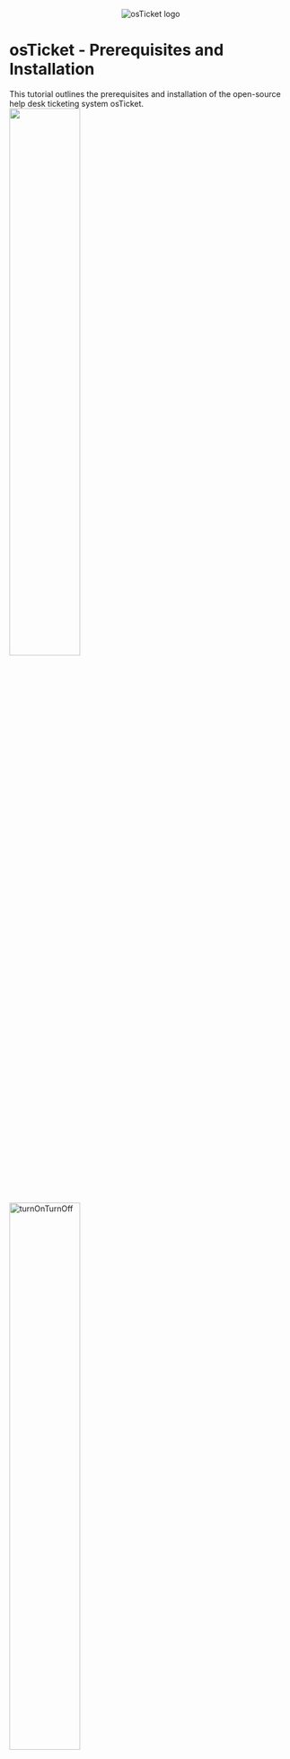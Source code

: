 <p align="center">
<img src="https://i.imgur.com/Clzj7Xs.png" alt="osTicket logo"/>
</p>

<h1>osTicket - Prerequisites and Installation</h1>
This tutorial outlines the prerequisites and installation of the open-source help desk ticketing system osTicket.<br />

<img src="images/pic1 - openRunControl.PNG" alt="" width="50%" height="50%">
<img src="images/pic2 - turnOnTurnOff.PNG" alt="turnOnTurnOff" width="50%" height="50%">
<img src="images/pic3 - Test IIS.PNG" alt="Test IIS" width="50%" height="50%">

<img src="images/pic5 - registerNewPHPversion.PNG" alt="registerNewPHPversion" width="50%" height="50%">
<img src="images/pic6- PHPcgi.PNG" alt="PHPcgi" width="50%" height="50%">
<img src="images/pic7 - restartServer.PNG" alt="restartServer" width="50%" height="50%">



















<h2>Environments and Technologies Used</h2>

- Microsoft Azure (Virtual Machines/Compute)
- Remote Desktop
- Internet Information Services (IIS)

<h2>Operating Systems Used </h2>

- Windows 10</b> (21H2)

<h2>List of Prerequisites</h2>

- Virtual Machine of Windows 10
- Microsoft Remote Desktop
- IIS (Internet Information Service)


<h2>Installation Steps</h2>
<h4>Step 1 -  Download osTicket from the Installation Files Folder</h4>

<h4>Step 2 - Extract and copy “upload” folder to c:\inetpub\wwwroot</h4>
<p>
<img src="images/pic8 - dndUploadFolder.PNG" alt="dndUploadFolder" width="50%" height="50%">
</p>
<h4>Step 3 - Within c:\inetpub\wwwroot, Rename “upload” to “osTicket” ---> 8</h4>
<p>

</p>
<br />
<p>

<h4>Reload IIS (Open IIS, Stop and Start the server) --->?</h4>
<br />

<h2>Go to sites -> Default -> osTicket --->9</h2>
On the right, click “Browse *:80”
<p>
<img src="images/pic9 - browse80.PNG" alt="browse80" width="50%" height="50%">
</p>
<br />


<h2>Enable extensions</h2>
<h4>Go back to IIS, sites -> Default -> osTicket --->4</h4>
<h4>Double-click PHP Manager ---></h4>
<p>
<img src="images/pic4 - openISS.PNG" alt="openISS" width="50%" height="50%">
</p>

<h4>Click “Enable or disable an extension”--->11,12</h4>
<p><img src="images/pic11 - enableOrDisable.PNG" alt="enableOrDisable" width="50%" height="50%"></p>
<p>- Enable: php_imap.dll</p>
<p>- Enable: php_intl.dll</p>
<p>- Enable: php_opcache.dll</p>
<p>- Refresh the osTicket site in your browse, observe the changes</p>
<p>
<img src="images/pic12 - enableFeatures.PNG" alt="enableFeatures" width="50%" height="50%">
</p>
<br />

<h4>Refresh osTicket in the browser to confirm changes to extensions</h4>
<img src="images/pic10 - osTicketInstaller.PNG" alt="osTicketInstaller" width="50%" height="50%">
<p><img src="images/pic13 - refreshedOsTicketInstaller.PNG" alt="refreshedOsTicketInstaller" width="50%" height="50%"></p>

<h2>Rename: ost-sample-config.php--->14</h2>
<h4>- From: C:\inetpub\wwwroot\osTicket\include\ost-sample-config.php---></h4>
<h4>- From: To: C:\inetpub\wwwroot\osTicket\include\ost-config.php---></h4>
<h4>Open Properties for ost-config</h4>
<p>
<img src="images/pic14 - osTicketConfig.PNG" alt="osTicketConfig" width="50%" height="50%">
</p>
<br />


<h2>Assign Permissions</h2>
<h4>- Disable inheritance -> Remove All---></h4>
<h4>- New Permissions -> Everyone -> All---></h4>
<p>
<img src="images/pic15 - disableInheritence.PNG" alt="disableInheritence" width="50%" height="50%">
<img src="images/pic16 - everyonePermit.PNG" alt="everyonePermit" width="50%" height="50%">
<img src="images/pic17 - applyPermit.PNG" alt="applyPermit" width="50%" height="50%">
</p>

<br />


<h2>Continue Setting up osTicket in the browser (click Continue)--->18</h2>
<p><img src="images/pic18 - fillOutInfo.PNG" alt="fillOutInfo" width="50%" height="50%"></p>
<br />


<h2>From the Installation Files, download and install HeidiSQL---></h2>
<h4>- Open Heidi SQL</h4>
<h4>- Create a new session, root/Password1---></h4>
<p><img src="images/pic19 - hiediNew.PNG" alt="hiediNew" width="50%" height="50%"></p>
<br />
<h4>- Click OK to connect to the session--->20</h4>
<p><img src="images/pic20 - connectionEstablished.PNG" alt="connectionEstablished" width="50%" height="50%"></p>
<br />
<h4>- Right click and create a new database called “osTicket”--->22, 23</h4>
<p>
<img src="images/pic22 - newDatabase.PNG" alt="newDatabase" width="50%" height="50%">
<img src="images/pic23 - databaseCreated.PNG" alt="databaseCreated" width="50%" height="50%">
</p>
<br />


<h2>Continue Setting up osticket in the browser---21></h2>
<h4>- MySQL Database: osTicket</h4>
<h4>- MySQL Username: root---></h4>
<h4>- MySQL Password: Password1---></h4>
<h4>- Click “Install Now!”---></h4>
<p>
<img src="images/pic21 - databaseDetails.PNG" alt="databaseDetails" width="50%" height="50%">
</p>
<br />


<h2>Congratulations, hopefully it is installed with no errors!--->24</h2>
<h4>- Browse to your help desk login page: http://localhost/osTicket/scp/login.php</h4>
<p>
<img src="images/pic24 - congrats.PNG" alt="congrats" width="50%" height="50%">
</p>
<br />

<h2>Clean up steps</h2>
<h4>Delete setup folder from - c:\inetpub\wwwroot\osTicket </h4>
<img src="images/pic25 - deleteSetupFolder.PNG" alt="deleteSetupFolder" width="50%" height="50%">

<h4>Restore permissions in ost-config to read only</h4>
<img src="images/pic26 - readOnly.PNG" alt="readOnly" width="50%" height="50%">

<h4>Login to osTicket</h4>
<img src="images/pic27 - loginToOsticket.PNG" alt="loginToOsticket" width="50%" height="50%">
<img src="images/pic28 - loginSuccessful.PNG" alt="loginSuccessful" width="50%" height="50%">




